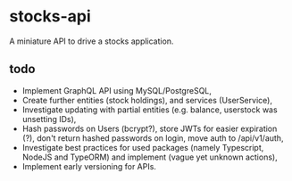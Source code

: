 # stocks-api

A miniature API to drive a stocks application.

## todo
- Implement GraphQL API using MySQL/PostgreSQL,
- Create further entities (stock holdings), and services (UserService),
- Investigate updating with partial entities (e.g. balance, userstock was unsetting IDs),
- Hash passwords on Users (bcrypt?), store JWTs for easier expiration (?), don't return hashed passwords on login, move auth to /api/v1/auth,
- Investigate best practices for used packages (namely Typescript, NodeJS and TypeORM) and implement (vague yet unknown actions),
- Implement early versioning for APIs.
